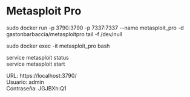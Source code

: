 # Metasploit Pro

sudo docker run -p 3790:3790 -p 7337:7337 --name metasploit_pro -d gastonbarbaccia/metasploitpro tail -f /dev/null

sudo docker exec -it metasploit_pro bash

service metasploit status  
service metasploit start

URL: https://localhost:3790/  
Usuario: admin  
Contraseña: JGJBXh:Q1




